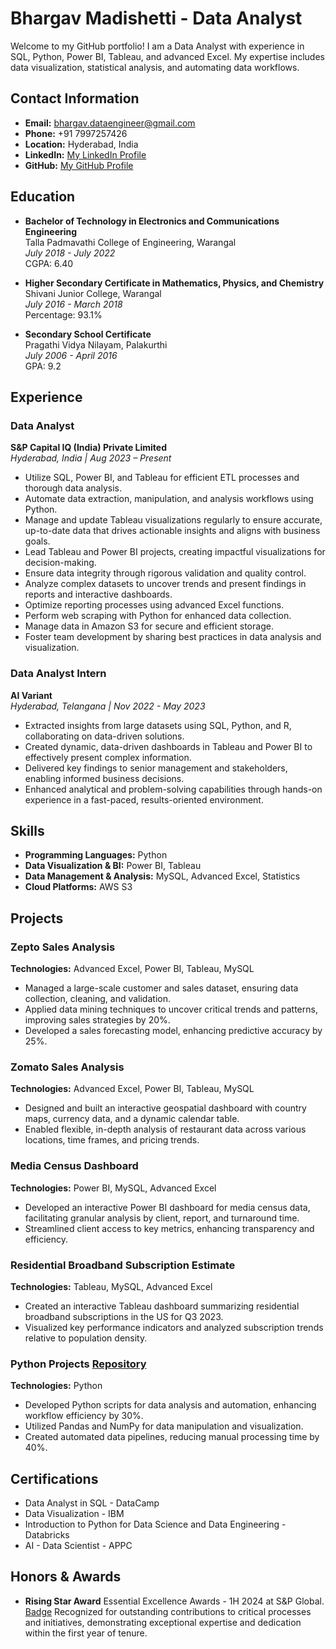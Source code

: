 # Bhargav Madishetti - Data Analyst

Welcome to my GitHub portfolio! I am a Data Analyst with experience in SQL, Python, Power BI, Tableau, and advanced Excel. My expertise includes data visualization, statistical analysis, and automating data workflows.

## Contact Information
- **Email:** [bhargav.dataengineer@gmail.com](mailto:bhargav.dataengineer@gmail.com)
- **Phone:** +91 7997257426
- **Location:** Hyderabad, India
- **LinkedIn:** [My LinkedIn Profile](https://www.linkedin.com/in/bhargav-madishetti-2830a724a)
- **GitHub:** [My GitHub Profile](https://github.com/madishetti2000)

## Education
- **Bachelor of Technology in Electronics and Communications Engineering**  
  Talla Padmavathi College of Engineering, Warangal  
  _July 2018 - July 2022_  
  CGPA: 6.40

- **Higher Secondary Certificate in Mathematics, Physics, and Chemistry**  
  Shivani Junior College, Warangal  
  _July 2016 - March 2018_  
  Percentage: 93.1%

- **Secondary School Certificate**  
  Pragathi Vidya Nilayam, Palakurthi  
  _July 2006 - April 2016_  
  GPA: 9.2

## Experience

### Data Analyst
**S&P Capital IQ (India) Private Limited**  
_Hyderabad, India | Aug 2023 – Present_

- Utilize SQL, Power BI, and Tableau for efficient ETL processes and thorough data analysis.
- Automate data extraction, manipulation, and analysis workflows using Python.
- Manage and update Tableau visualizations regularly to ensure accurate, up-to-date data that drives actionable insights and aligns with business goals.
- Lead Tableau and Power BI projects, creating impactful visualizations for decision-making.
- Ensure data integrity through rigorous validation and quality control.
- Analyze complex datasets to uncover trends and present findings in reports and interactive dashboards.
- Optimize reporting processes using advanced Excel functions.
- Perform web scraping with Python for enhanced data collection.
- Manage data in Amazon S3 for secure and efficient storage.
- Foster team development by sharing best practices in data analysis and visualization.

### Data Analyst Intern
**AI Variant**  
_Hyderabad, Telangana | Nov 2022 - May 2023_

- Extracted insights from large datasets using SQL, Python, and R, collaborating on data-driven solutions.
- Created dynamic, data-driven dashboards in Tableau and Power BI to effectively present complex information.
- Delivered key findings to senior management and stakeholders, enabling informed business decisions.
- Enhanced analytical and problem-solving capabilities through hands-on experience in a fast-paced, results-oriented environment.

## Skills

- **Programming Languages:** Python
- **Data Visualization & BI:** Power BI, Tableau
- **Data Management & Analysis:** MySQL, Advanced Excel, Statistics
- **Cloud Platforms:** AWS S3

## Projects

### Zepto Sales Analysis
**Technologies:** Advanced Excel, Power BI, Tableau, MySQL

- Managed a large-scale customer and sales dataset, ensuring data collection, cleaning, and validation.
- Applied data mining techniques to uncover critical trends and patterns, improving sales strategies by 20%.
- Developed a sales forecasting model, enhancing predictive accuracy by 25%.

### Zomato Sales Analysis
**Technologies:** Advanced Excel, Power BI, Tableau, MySQL

- Designed and built an interactive geospatial dashboard with country maps, currency data, and a dynamic calendar table.
- Enabled flexible, in-depth analysis of restaurant data across various locations, time frames, and pricing trends.

### Media Census Dashboard
**Technologies:** Power BI, MySQL, Advanced Excel

- Developed an interactive Power BI dashboard for media census data, facilitating granular analysis by client, report, and turnaround time.
- Streamlined client access to key metrics, enhancing transparency and efficiency.

### Residential Broadband Subscription Estimate
**Technologies:** Tableau, MySQL, Advanced Excel

- Created an interactive Tableau dashboard summarizing residential broadband subscriptions in the US for Q3 2023.
- Visualized key performance indicators and analyzed subscription trends relative to population density.

### Python Projects [Repository](https://github.com/madishetti2000/Python_Projects)
**Technologies:** Python

- Developed Python scripts for data analysis and automation, enhancing workflow efficiency by 30%.
- Utilized Pandas and NumPy for data manipulation and visualization.
- Created automated data pipelines, reducing manual processing time by 40%.

## Certifications

- Data Analyst in SQL - DataCamp
- Data Visualization - IBM
- Introduction to Python for Data Science and Data Engineering - Databricks
- AI - Data Scientist - APPC

## Honors & Awards

- **Rising Star Award** 
  Essential Excellence Awards - 1H 2024 at S&P Global. [Badge](https://badges.spglobal.com/f8c95a78-ed7c-4cb8-b430-bfba9d54f85e#gs.engi51)
  Recognized for outstanding contributions to critical processes and initiatives, demonstrating exceptional expertise and dedication within the first year of tenure.



